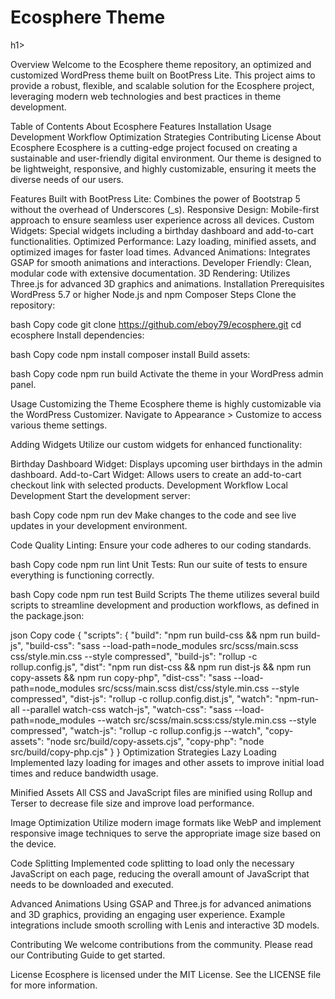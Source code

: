 <h1>Ecosphere Theme</h1>h1>

Overview
Welcome to the Ecosphere theme repository, an optimized and customized WordPress theme built on BootPress Lite. This project aims to provide a robust, flexible, and scalable solution for the Ecosphere project, leveraging modern web technologies and best practices in theme development.

Table of Contents
About Ecosphere
Features
Installation
Usage
Development Workflow
Optimization Strategies
Contributing
License
About Ecosphere
Ecosphere is a cutting-edge project focused on creating a sustainable and user-friendly digital environment. Our theme is designed to be lightweight, responsive, and highly customizable, ensuring it meets the diverse needs of our users.

Features
Built with BootPress Lite: Combines the power of Bootstrap 5 without the overhead of Underscores (_s).
Responsive Design: Mobile-first approach to ensure seamless user experience across all devices.
Custom Widgets: Special widgets including a birthday dashboard and add-to-cart functionalities.
Optimized Performance: Lazy loading, minified assets, and optimized images for faster load times.
Advanced Animations: Integrates GSAP for smooth animations and interactions.
Developer Friendly: Clean, modular code with extensive documentation.
3D Rendering: Utilizes Three.js for advanced 3D graphics and animations.
Installation
Prerequisites
WordPress 5.7 or higher
Node.js and npm
Composer
Steps
Clone the repository:

bash
Copy code
git clone https://github.com/eboy79/ecosphere.git
cd ecosphere
Install dependencies:

bash
Copy code
npm install
composer install
Build assets:

bash
Copy code
npm run build
Activate the theme in your WordPress admin panel.

Usage
Customizing the Theme
Ecosphere theme is highly customizable via the WordPress Customizer. Navigate to Appearance > Customize to access various theme settings.

Adding Widgets
Utilize our custom widgets for enhanced functionality:

Birthday Dashboard Widget: Displays upcoming user birthdays in the admin dashboard.
Add-to-Cart Widget: Allows users to create an add-to-cart checkout link with selected products.
Development Workflow
Local Development
Start the development server:

bash
Copy code
npm run dev
Make changes to the code and see live updates in your development environment.

Code Quality
Linting: Ensure your code adheres to our coding standards.

bash
Copy code
npm run lint
Unit Tests: Run our suite of tests to ensure everything is functioning correctly.

bash
Copy code
npm run test
Build Scripts
The theme utilizes several build scripts to streamline development and production workflows, as defined in the package.json:

json
Copy code
{
  "scripts": {
    "build": "npm run build-css && npm run build-js",
    "build-css": "sass --load-path=node_modules src/scss/main.scss css/style.min.css --style compressed",
    "build-js": "rollup -c rollup.config.js",
    "dist": "npm run dist-css && npm run dist-js && npm run copy-assets && npm run copy-php",
    "dist-css": "sass --load-path=node_modules src/scss/main.scss dist/css/style.min.css --style compressed",
    "dist-js": "rollup -c rollup.config.dist.js",
    "watch": "npm-run-all --parallel watch-css watch-js",
    "watch-css": "sass --load-path=node_modules --watch src/scss/main.scss:css/style.min.css --style compressed",
    "watch-js": "rollup -c rollup.config.js --watch",
    "copy-assets": "node src/build/copy-assets.cjs",
    "copy-php": "node src/build/copy-php.cjs"
  }
}
Optimization Strategies
Lazy Loading
Implemented lazy loading for images and other assets to improve initial load times and reduce bandwidth usage.

Minified Assets
All CSS and JavaScript files are minified using Rollup and Terser to decrease file size and improve load performance.

Image Optimization
Utilize modern image formats like WebP and implement responsive image techniques to serve the appropriate image size based on the device.

Code Splitting
Implemented code splitting to load only the necessary JavaScript on each page, reducing the overall amount of JavaScript that needs to be downloaded and executed.

Advanced Animations
Using GSAP and Three.js for advanced animations and 3D graphics, providing an engaging user experience. Example integrations include smooth scrolling with Lenis and interactive 3D models.

Contributing
We welcome contributions from the community. Please read our Contributing Guide to get started.

License
Ecosphere is licensed under the MIT License. See the LICENSE file for more information.
